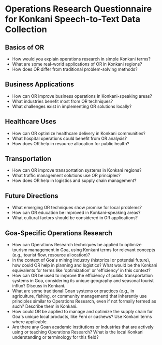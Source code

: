 # Operations Research Questionnaire for Konkani Speech-to-Text Data Collection

## Basics of OR
- How would you explain operations research in simple Konkani terms?
- What are some real-world applications of OR in Konkani regions?
- How does OR differ from traditional problem-solving methods?

## Business Applications
- How can OR improve business operations in Konkani-speaking areas?
- What industries benefit most from OR techniques?
- What challenges exist in implementing OR solutions locally?

## Healthcare Uses
- How can OR optimize healthcare delivery in Konkani communities?
- What hospital operations could benefit from OR analysis?
- How does OR help in resource allocation for public health?

## Transportation
- How can OR improve transportation systems in Konkani regions?
- What traffic management solutions use OR principles?
- How does OR help in logistics and supply chain management?

## Future Directions
- What emerging OR techniques show promise for local problems?
- How can OR education be improved in Konkani-speaking areas?
- What cultural factors should be considered in OR applications?

## Goa-Specific Operations Research
- How can Operations Research techniques be applied to optimize tourism management in Goa, using Konkani terms for relevant concepts (e.g., tourist flow, resource allocation)?
- In the context of Goa's mining industry (historical or potential future), how could OR help in planning and logistics? What would be the Konkani equivalents for terms like 'optimization' or 'efficiency' in this context?
- How can OR be used to improve the efficiency of public transportation systems in Goa, considering its unique geography and seasonal tourist influx? Discuss in Konkani.
- What are some traditional Goan systems or practices (e.g., in agriculture, fishing, or community management) that inherently use principles similar to Operations Research, even if not formally termed as such? Describe them in Konkani.
- How could OR be applied to manage and optimize the supply chain for Goa's unique local products, like Feni or cashews? Use Konkani terms where applicable.
- Are there any Goan academic institutions or industries that are actively using or teaching Operations Research? What is the local Konkani understanding or terminology for this field?
